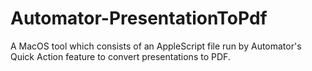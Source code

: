 # Automator-PresentationToPdf
A MacOS tool which consists of an AppleScript file run by Automator's Quick Action feature to convert presentations to PDF.

